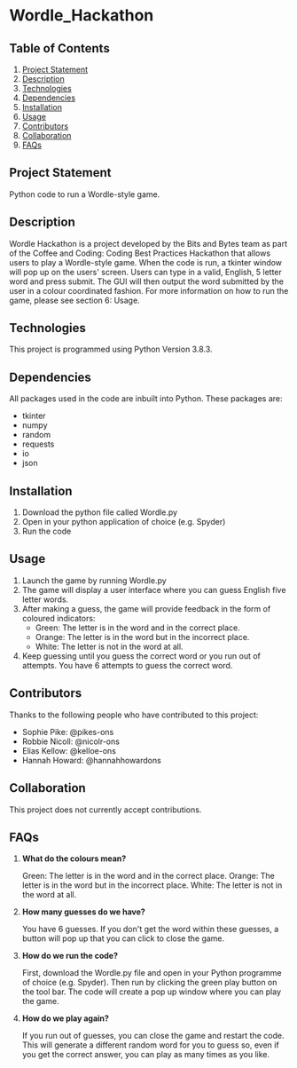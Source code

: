 # Wordle_Hackathon

## Table of Contents
1. [Project Statement](https://github.com/pikes-ons/Wordle_Hackathon/edit/main/README.md#description)
2. [Description](#description)
3. [Technologies](#technologies)
4. [Dependencies](#dependencies)
5. [Installation](#installation)
6. [Usage](#usage)
7. [Contributors](#contributors)
8. [Collaboration](#collaboration)
9. [FAQs](#faqs)
   
## Project Statement
Python code to run a Wordle-style game.

## Description
Wordle Hackathon is a project developed by the Bits and Bytes team as part of the Coffee and Coding: Coding Best Practices Hackathon that allows users to play a Wordle-style game. When the code is run, a tkinter window will pop up on the users' screen. Users can type in a valid, English, 5 letter word and press submit. The GUI will then output the word submitted by the user in a colour coordinated fashion. For more information on how to run the game, please see section 6: Usage.

## Technologies
This project is programmed using Python Version 3.8.3. 

## Dependencies
All packages used in the code are inbuilt into Python. These packages are:
   - tkinter
   - numpy
   - random
   - requests
   - io
   - json
  
## Installation
1. Download the python file called Wordle.py
2. Open in your python application of choice (e.g. Spyder)
3. Run the code

## Usage
1. Launch the game by running Wordle.py
2. The game will display a user interface where you can guess English five letter words.
3. After making a guess, the game will provide feedback in the form of coloured indicators:
   - Green: The letter is in the word and in the correct place.
   - Orange: The letter is in the word but in the incorrect place.
   - White: The letter is not in the word at all.
4. Keep guessing until you guess the correct word or you run out of attempts. You have 6 attempts to guess the correct word.
   
## Contributors

Thanks to the following people who have contributed to this project:
* Sophie Pike: @pikes-ons
* Robbie Nicoll: @nicolr-ons
* Elias Kellow: @kelloe-ons
* Hannah Howard: @hannahhowardons

## Collaboration
This project does not currently accept contributions.

## FAQs
1. **What do the colours mean?**

   Green: The letter is in the word and in the correct place.
   Orange: The letter is in the word but in the incorrect place.
   White: The letter is not in the word at all.

2. **How many guesses do we have?**

   You have 6 guesses. If you don't get the word within these guesses, a button will pop up that you can click to close the game.
   
3. **How do we run the code?**

   First, download the Wordle.py file and open in your Python programme of choice (e.g. Spyder). Then run by clicking the green play button on the tool bar. The code will create a pop up window where you can play the game.
   
4. **How do we play again?**
   
   If you run out of guesses, you can close the game and restart the code. This will generate a different random word for you to guess so, even if you get the correct answer, you can play as many times as you like. 
